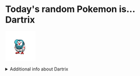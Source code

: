 # Today's random Pokemon is... Dartrix

![Dartrix shiny sprite](https://raw.githubusercontent.com/PokeAPI/sprites/master/sprites/pokemon/shiny/723.png)

<details>
<summary>Additional info about Dartrix</summary>

| srpite type | image |
|------|------|
| back_default | ![Dartrix back_default sprite](https://raw.githubusercontent.com/PokeAPI/sprites/master/sprites/pokemon/back/723.png) |
| back_shiny | ![Dartrix back_shiny sprite](https://raw.githubusercontent.com/PokeAPI/sprites/master/sprites/pokemon/back/shiny/723.png) |
| front_default | ![Dartrix front_default sprite](https://raw.githubusercontent.com/PokeAPI/sprites/master/sprites/pokemon/723.png) | </details>
